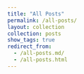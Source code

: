 ```yaml
---
title: "All Posts"
permalink: /all-posts/
layout: collection
collection: posts
show_tags: true
redirect_from:
  - /all-posts.md/
  - /all-posts.html
---
```

